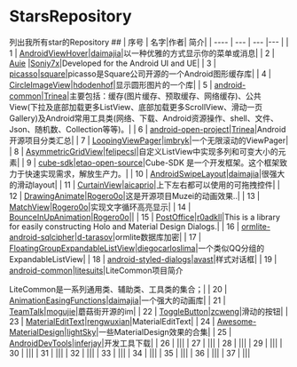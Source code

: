 # StarsRepository
列出我所有star的Repository
##<a name="table"/>
| 序号 | 名字|作者| 简介| 
| ---- | --- | --- |--- |
| 1   | [AndroidViewHover](https://github.com/daimajia/AndroidViewHover)|[daimajia](https://github.com/daimajia)|以一种优雅的方式显示你的菜单或消息|
| 2   | [Auie](https://github.com/Soniy7x/Auie) |[Soniy7x](https://github.com/Soniy7x)|Developed for the Android UI and UE|
| 3   | [picasso](https://github.com/square/picasso)|[square](https://github.com/square)|picasso是Square公司开源的一个Android图形缓存库|
| 4   | [CircleImageView](https://github.com/hdodenhof/CircleImageView)|[hdodenhof](https://github.com/hdodenhof)|显示圆形图片的一个库|
| 5   | [android-common](https://github.com/Trinea/android-common)|[Trinea](https://github.com/Trinea)|主要包括：缓存(图片缓存、预取缓存、网络缓存)、公共View(下拉及底部加载更多ListView、底部加载更多ScrollView、滑动一页Gallery)及Android常用工具类(网络、下载、Android资源操作、shell、文件、Json、随机数、Collection等等)。|
| 6   | [android-open-project](https://github.com/Trinea/android-open-project)|[Trinea](https://github.com/Trinea)|Android开源项目分类汇总|
| 7   | [LoopingViewPager](https://github.com/imbryk/LoopingViewPager)|[imbryk](https://github.com/imbryk)|一个无限滚动的ViewPager|
| 8   | [AsymmetricGridView](https://github.com/felipecsl/AsymmetricGridView)|[felipecsl](https://github.com/felipecsl)|自定义ListView中实现多列和可变大小的元素|
| 9   | [cube-sdk](https://github.com/etao-open-source/cube-sdk)|[etao-open-source](https://github.com/etao-open-source)|Cube-SDK 是一个开发框架。这个框架致力于快速实现需求，解放生产力。|
| 10   | [AndroidSwipeLayout](https://github.com/daimajia/AndroidSwipeLayout)|[daimajia](https://github.com/daimajia)|很强大的滑动layout|
| 11   | [CurtainView](https://github.com/aicaprio/CurtainView)|[aicaprio](https://github.com/aicaprio)|上下左右都可以使用的可拖拽控件|
| 12   | [DrawingAnimate](https://github.com/Rogero0o/DrawingAnimate)|[Rogero0o](https://github.com/Rogero0o)|这是开源项目Muzei的动画效果..|
| 13   | [MatchView](https://github.com/Rogero0o/MatchView)|[Rogero0o](https://github.com/Rogero0o)|实现文字循环高亮显示|
| 14   | [BounceInUpAnimation](https://github.com/Rogero0o/BounceInUpAnimation)|[Rogero0o](https://github.com/Rogero0o)||
| 15   | [PostOffice](https://github.com/r0adkll/PostOffice)|[r0adkll](https://github.com/r0adkll)|This is a library for easily constructing Holo and Material Design Dialogs.|
| 16   | [ormlite-android-sqlcipher](https://github.com/d-tarasov/ormlite-android-sqlcipher)|[d-tarasov](https://github.com/d-tarasov)|ormlite数据库加密|
| 17   | [FloatingGroupExpandableListView](https://github.com/diegocarloslima/FloatingGroupExpandableListView)|[diegocarloslima](https://github.com/diegocarloslima)|一个类似QQ分组的ExpandableListView|
| 18   | [android-styled-dialogs](https://github.com/avast/android-styled-dialogs)|[avast](https://github.com/avast)|样式对话框|
| 19   | [android-common](https://github.com/litesuits/android-common)|[litesuits](https://github.com/litesuits)|LiteCommon项目简介

LiteCommon是一系列通用类、辅助类、工具类的集合；|
| 20   | [AnimationEasingFunctions](https://github.com/daimajia/AnimationEasingFunctions)|[daimajia](https://github.com/daimajia)|一个强大的动画库|
| 21   | [TeamTalk](https://github.com/mogujie/TeamTalk)|[mogujie](https://github.com/mogujie)|蘑菇街开源的im|
| 22   | [ToggleButton](https://github.com/zcweng/ToggleButton)|[zcweng](https://github.com/zcweng)|滑动的按钮|
| 23   | [MaterialEditText](https://github.com/rengwuxian/MaterialEditText)|[rengwuxian](https://github.com/rengwuxian)|MaterialEditText|
| 24   | [Awesome-MaterialDesign](https://github.com/lightSky/Awesome-MaterialDesign)|[lightSky](https://github.com/lightSky)|一些MaterialDesign效果的合集|
| 25   | [AndroidDevTools](https://github.com/inferjay/AndroidDevTools)|[inferjay](https://github.com/inferjay)|开发工具下载|
| 26   | []()|[]()||
| 27   | []()|[]()||
| 28   | []()|[]()||
| 29   | []()|[]()||
| 30   | []()|[]()||
| 31   | []()|[]()||
| 32   | []()|[]()||
| 33   | []()|[]()||
| 34   | []()|[]()||
| 35   | []()|[]()||
| 36   | []()|[]()||
| 37   | []()|[]()||
